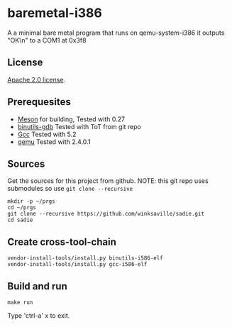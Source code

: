 # baremetal-i386

A a minimal bare metal program that runs on qemu-system-i386
it outputs "OK\n" to a COM1 at 0x3f8

License
---
[Apache 2.0 license](http://www.apache.org/licenses/).

Prerequesites
---
* [Meson](https://mesonbuild.com) for building, Tested with 0.27
* [binutils-gdb](https://www.gnu.org/software/binutils/) Tested with ToT from git repo
* [Gcc](https://gcc.gnu.org/) Tested with 5.2
* [qemu](http://wiki.qemu.org/Main_Page) Tested with 2.4.0.1

Sources
---
Get the sources for this project from github.
NOTE: this git repo uses submodules so use `git clone --recursive`
```
mkdir -p ~/prgs
cd ~/prgs
git clone --recursive https://github.com/winksaville/sadie.git
cd sadie
```
Create cross-tool-chain
---
```
vendor-install-tools/install.py binutils-i586-elf
vendor-install-tools/install.py gcc-i586-elf
```
Build and run
---
```
make run
```
Type 'ctrl-a' x to exit.
